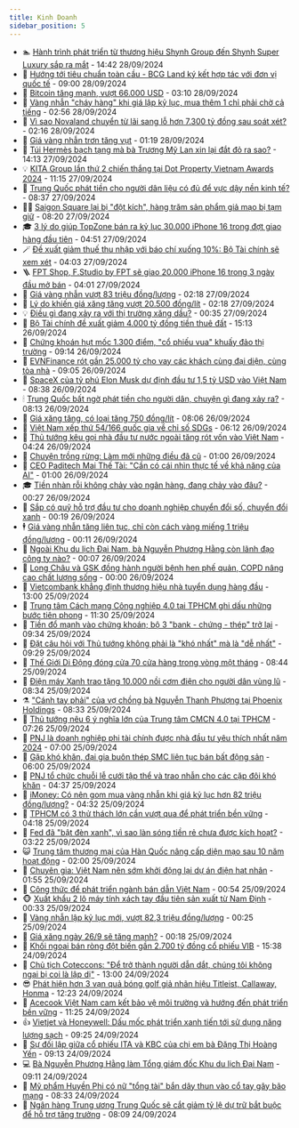 ```yaml
---
title: Kinh Doanh
sidebar_position: 5
---
```


<!-- dantri-kinh-doanh:START -->
- 🏊 [Hành trình phát triển từ thương hiệu Shynh Group đến Shynh Super Luxury sắp ra mắt](https://dantri.com.vn/kinh-doanh/hanh-trinh-phat-trien-tu-thuong-hieu-shynh-group-den-shynh-super-luxury-sap-ra-mat-20240928213238729.htm) - 14:42 28/09/2024
- 🦆 [Hướng tới tiêu chuẩn toàn cầu - BCG Land ký kết hợp tác với đơn vị quốc tế](https://dantri.com.vn/kinh-doanh/huong-toi-tieu-chuan-toan-cau-bcg-land-ky-ket-hop-tac-voi-don-vi-quoc-te-20240928154918707.htm) - 09:00 28/09/2024
- 🦄 [Bitcoin tăng mạnh, vượt 66.000 USD](https://dantri.com.vn/kinh-doanh/bitcoin-tang-manh-vuot-66000-usd-20240928093545798.htm) - 03:10 28/09/2024
- 🌝 [Vàng nhẫn &quot;cháy hàng&quot; khi giá lập kỷ lục, mua thêm 1 chỉ phải chờ cả tiếng](https://dantri.com.vn/kinh-doanh/vang-nhan-chay-hang-khi-gia-lap-ky-luc-mua-them-1-chi-phai-cho-ca-tieng-20240928004306181.htm) - 02:56 28/09/2024
- 💃 [Vì sao Novaland chuyển từ lãi sang lỗ hơn 7.300 tỷ đồng sau soát xét?](https://dantri.com.vn/kinh-doanh/vi-sao-novaland-chuyen-tu-lai-sang-lo-hon-7300-ty-dong-sau-soat-xet-20240928061313287.htm) - 02:16 28/09/2024
- 🦏 [Giá vàng nhẫn trơn tăng vụt](https://dantri.com.vn/kinh-doanh/gia-vang-nhan-tron-tang-vut-20240928001154869.htm) - 01:19 28/09/2024
- 🦩 [Túi Hermès bạch tạng mà bà Trương Mỹ Lan xin lại đắt đỏ ra sao?](https://dantri.com.vn/kinh-doanh/tui-hermes-bach-tang-ma-ba-truong-my-lan-xin-lai-dat-do-ra-sao-20240927193058245.htm) - 14:13 27/09/2024
- 💡 [KITA Group lần thứ 2 chiến thắng tại Dot Property Vietnam Awards 2024](https://dantri.com.vn/kinh-doanh/kita-group-lan-thu-2-chien-thang-tai-dot-property-vietnam-awards-2024-20240927181446993.htm) - 11:15 27/09/2024
- 🌊 [Trung Quốc phát tiền cho người dân liệu có đủ để vực dậy nền kinh tế?](https://dantri.com.vn/kinh-doanh/trung-quoc-phat-tien-cho-nguoi-dan-lieu-co-du-de-vuc-day-nen-kinh-te-20240927151132964.htm) - 08:37 27/09/2024
- 🧑‍💻 [Saigon Square lại bị &quot;đột kích&quot;, hàng trăm sản phẩm giả mạo bị tạm giữ](https://dantri.com.vn/kinh-doanh/saigon-square-lai-bi-dot-kich-hang-tram-san-pham-gia-mao-bi-tam-giu-20240927143923373.htm) - 08:20 27/09/2024
- 🎓 [3 lý do giúp TopZone bán ra kỷ lục 30.000 iPhone 16 trong đợt giao hàng đầu tiên](https://dantri.com.vn/kinh-doanh/3-ly-do-giup-topzone-ban-ra-ky-luc-30000-iphone-16-trong-dot-giao-hang-dau-tien-20240927114504320.htm) - 04:51 27/09/2024
- 🪄 [Đề xuất giảm thuế thu nhập với báo chí xuống 10%: Bộ Tài chính sẽ xem xét](https://dantri.com.vn/kinh-doanh/de-xuat-giam-thue-thu-nhap-voi-bao-chi-xuong-10-bo-tai-chinh-se-xem-xet-20240927104438536.htm) - 04:03 27/09/2024
- 🪜 [FPT Shop, F.Studio by FPT sẽ giao 20.000 iPhone 16 trong 3 ngày đầu mở bán](https://dantri.com.vn/kinh-doanh/fpt-shop-fstudio-by-fpt-se-giao-20000-iphone-16-trong-3-ngay-dau-mo-ban-20240927105518394.htm) - 04:01 27/09/2024
- 🦄 [Giá vàng nhẫn vượt 83 triệu đồng/lượng](https://dantri.com.vn/kinh-doanh/gia-vang-nhan-vuot-83-trieu-dongluong-20240927072100437.htm) - 02:18 27/09/2024
- 💯 [Lý do khiến giá xăng tăng vượt 20.500 đồng/lít](https://dantri.com.vn/kinh-doanh/ly-do-khien-gia-xang-tang-vuot-20500-donglit-20240927085734162.htm) - 02:18 27/09/2024
- 💡 [Điều gì đang xảy ra với thị trường xăng dầu?](https://dantri.com.vn/kinh-doanh/dieu-gi-dang-xay-ra-voi-thi-truong-xang-dau-20240926014510046.htm) - 00:35 27/09/2024
- 🧰 [Bộ Tài chính đề xuất giảm 4.000 tỷ đồng tiền thuê đất](https://dantri.com.vn/kinh-doanh/bo-tai-chinh-de-xuat-giam-4000-ty-dong-tien-thue-dat-20240926191507200.htm) - 15:13 26/09/2024
- 🎊 [Chứng khoán hụt mốc 1.300 điểm, &quot;cổ phiếu vua&quot; khuấy đảo thị trường](https://dantri.com.vn/kinh-doanh/chung-khoan-hut-moc-1300-diem-co-phieu-vua-khuay-dao-thi-truong-20240926154734472.htm) - 09:14 26/09/2024
- 🔭 [EVNFinance rót gần 25.000 tỷ cho vay các khách cùng đại diện, cùng tòa nhà](https://dantri.com.vn/kinh-doanh/evnfinance-rot-gan-25000-ty-cho-vay-cac-khach-cung-dai-dien-cung-toa-nha-20240926151326275.htm) - 09:05 26/09/2024
- 💼 [SpaceX của tỷ phú Elon Musk dự định đầu tư 1,5 tỷ USD vào Việt Nam](https://dantri.com.vn/kinh-doanh/spacex-cua-ty-phu-elon-musk-du-dinh-dau-tu-15-ty-usd-vao-viet-nam-20240926123843363.htm) - 08:38 26/09/2024
- 🕯 [Trung Quốc bất ngờ phát tiền cho người dân, chuyện gì đang xảy ra?](https://dantri.com.vn/kinh-doanh/trung-quoc-bat-ngo-phat-tien-cho-nguoi-dan-chuyen-gi-dang-xay-ra-20240926140606775.htm) - 08:13 26/09/2024
- 🫣 [Giá xăng tăng, có loại tăng 750 đồng/lít](https://dantri.com.vn/kinh-doanh/gia-xang-tang-co-loai-tang-750-donglit-20240926140917060.htm) - 08:06 26/09/2024
- 🤠 [Việt Nam xếp thứ 54/166 quốc gia về chỉ số SDGs](https://dantri.com.vn/kinh-doanh/viet-nam-xep-thu-54166-quoc-gia-ve-chi-so-sdgs-20240926001013362.htm) - 06:12 26/09/2024
- 🌈 [Thủ tướng kêu gọi nhà đầu tư nước ngoài tăng rót vốn vào Việt Nam](https://dantri.com.vn/kinh-doanh/thu-tuong-keu-goi-nha-dau-tu-nuoc-ngoai-tang-rot-von-vao-viet-nam-20240926011110355.htm) - 04:24 26/09/2024
- 🦅 [Chuyện trồng rừng: Làm mới những điều đã cũ](https://dantri.com.vn/kinh-doanh/chuyen-trong-rung-lam-moi-nhung-dieu-da-cu-20240925154542539.htm) - 01:00 26/09/2024
- 🌁 [CEO Paditech Mai Thế Tài: &quot;Cần có cái nhìn thực tế về khả năng của AI&quot;](https://dantri.com.vn/kinh-doanh/ceo-paditech-mai-the-tai-can-co-cai-nhin-thuc-te-ve-kha-nang-cua-ai-20240924224851364.htm) - 01:00 26/09/2024
- 🎓 [Tiền nhàn rỗi không chảy vào ngân hàng, đang chảy vào đâu?](https://dantri.com.vn/kinh-doanh/tien-nhan-roi-khong-chay-vao-ngan-hang-dang-chay-vao-dau-20240925145913144.htm) - 00:27 26/09/2024
- 📝 [Sắp có quỹ hỗ trợ đầu tư cho doanh nghiệp chuyển đổi số, chuyển đổi xanh](https://dantri.com.vn/kinh-doanh/sap-co-quy-ho-tro-dau-tu-cho-doanh-nghiep-chuyen-doi-so-chuyen-doi-xanh-20240925190738634.htm) - 00:19 26/09/2024
- 🕴 [Giá vàng nhẫn tăng liên tục, chỉ còn cách vàng miếng 1 triệu đồng/lượng](https://dantri.com.vn/kinh-doanh/gia-vang-nhan-tang-lien-tuc-chi-con-cach-vang-mieng-1-trieu-dongluong-20240925224341226.htm) - 00:11 26/09/2024
- 🧰 [Ngoài Khu du lịch Đại Nam, bà Nguyễn Phương Hằng còn lãnh đạo công ty nào?](https://dantri.com.vn/kinh-doanh/ngoai-khu-du-lich-dai-nam-ba-nguyen-phuong-hang-con-lanh-dao-cong-ty-nao-20240925185928321.htm) - 00:07 26/09/2024
- 🤖 [Long Châu và GSK đồng hành người bệnh hen phế quản, COPD nâng cao chất lượng sống](https://dantri.com.vn/kinh-doanh/long-chau-va-gsk-dong-hanh-nguoi-benh-hen-phe-quan-copd-nang-cao-chat-luong-song-20240925152049517.htm) - 00:00 26/09/2024
- 🤠 [Vietcombank khẳng định thương hiệu nhà tuyển dụng hàng đầu](https://dantri.com.vn/kinh-doanh/vietcombank-khang-dinh-thuong-hieu-nha-tuyen-dung-hang-dau-20240925182055422.htm) - 13:00 25/09/2024
- 🌮 [Trung tâm Cách mạng Công nghiệp 4.0 tại TPHCM ghi dấu những bước tiên phong](https://dantri.com.vn/kinh-doanh/trung-tam-cach-mang-cong-nghiep-40-tai-tphcm-ghi-dau-nhung-buoc-tien-phong-20240925181142611.htm) - 11:30 25/09/2024
- 🦄 [Tiền đổ mạnh vào chứng khoán; bộ 3 &quot;bank - chứng - thép&quot; trở lại](https://dantri.com.vn/kinh-doanh/tien-do-manh-vao-chung-khoan-bo-3-bank-chung-thep-tro-lai-20240925163047383.htm) - 09:34 25/09/2024
- 👺 [Đặt câu hỏi với Thủ tướng không phải là &quot;khó nhất&quot; mà là &quot;dễ nhất&quot;](https://dantri.com.vn/kinh-doanh/dat-cau-hoi-voi-thu-tuong-khong-phai-la-kho-nhat-ma-la-de-nhat-20240925161303016.htm) - 09:29 25/09/2024
- 🤗 [Thế Giới Di Động đóng cửa 70 cửa hàng trong vòng một tháng](https://dantri.com.vn/kinh-doanh/the-gioi-di-dong-dong-cua-70-cua-hang-trong-vong-mot-thang-20240925144626991.htm) - 08:44 25/09/2024
- 💪 [Điện máy Xanh trao tặng 10.000 nồi cơm điện cho người dân vùng lũ](https://dantri.com.vn/kinh-doanh/dien-may-xanh-trao-tang-10000-noi-com-dien-cho-nguoi-dan-vung-lu-20240925152408680.htm) - 08:34 25/09/2024
- ⚗️ [&quot;Cánh tay phải&quot; của vợ chồng bà Nguyễn Thanh Phượng tại Phoenix Holdings](https://dantri.com.vn/kinh-doanh/canh-tay-phai-cua-vo-chong-ba-nguyen-thanh-phuong-tai-phoenix-holdings-20240925135408487.htm) - 08:33 25/09/2024
- 🧠 [Thủ tướng nêu 6 ý nghĩa lớn của Trung tâm CMCN 4.0 tại TPHCM](https://dantri.com.vn/kinh-doanh/thu-tuong-neu-6-y-nghia-lon-cua-trung-tam-cmcn-40-tai-tphcm-20240925141836971.htm) - 07:26 25/09/2024
- 🗽 [PNJ là doanh nghiệp phi tài chính được nhà đầu tư yêu thích nhất năm 2024](https://dantri.com.vn/kinh-doanh/pnj-la-doanh-nghiep-phi-tai-chinh-duoc-nha-dau-tu-yeu-thich-nhat-nam-2024-20240925123815426.htm) - 07:00 25/09/2024
- 🫣 [Gặp khó khăn, đại gia buôn thép SMC liên tục bán bất động sản](https://dantri.com.vn/kinh-doanh/gap-kho-khan-dai-gia-buon-thep-smc-lien-tuc-ban-bat-dong-san-20240925114317048.htm) - 06:00 25/09/2024
- 🫣 [PNJ tổ chức chuỗi lễ cưới tập thể và trao nhẫn cho các cặp đôi khó khăn](https://dantri.com.vn/kinh-doanh/pnj-to-chuc-chuoi-le-cuoi-tap-the-va-trao-nhan-cho-cac-cap-doi-kho-khan-20240925113023745.htm) - 04:37 25/09/2024
- 🫣 [iMoney: Có nên gom mua vàng nhẫn khi giá kỷ lục hơn 82 triệu đồng/lượng?](https://dantri.com.vn/kinh-doanh/imoney-co-nen-gom-mua-vang-nhan-khi-gia-ky-luc-hon-82-trieu-dongluong-20240925103732181.htm) - 04:32 25/09/2024
- 💂 [TPHCM có 3 thử thách lớn cần vượt qua để phát triển bền vững](https://dantri.com.vn/kinh-doanh/tphcm-co-3-thu-thach-lon-can-vuot-qua-de-phat-trien-ben-vung-20240925110851045.htm) - 04:18 25/09/2024
- 💫 [Fed đã &quot;bật đèn xanh&quot;, vì sao làn sóng tiền rẻ chưa được kích hoạt?](https://dantri.com.vn/kinh-doanh/fed-da-bat-den-xanh-vi-sao-lan-song-tien-re-chua-duoc-kich-hoat-20240924220819355.htm) - 03:22 25/09/2024
- 😺 [Trung tâm thương mại của Hàn Quốc nâng cấp diện mạo sau 10 năm hoạt động](https://dantri.com.vn/kinh-doanh/trung-tam-thuong-mai-cua-han-quoc-nang-cap-dien-mao-sau-10-nam-hoat-dong-20240924115616793.htm) - 02:00 25/09/2024
- 🦆 [Chuyên gia: Việt Nam nên sớm khởi động lại dự án điện hạt nhân](https://dantri.com.vn/kinh-doanh/chuyen-gia-viet-nam-nen-som-khoi-dong-lai-du-an-dien-hat-nhan-20240920150700810.htm) - 01:55 25/09/2024
- 👀 [Công thức để phát triển ngành bán dẫn Việt Nam](https://dantri.com.vn/kinh-doanh/cong-thuc-de-phat-trien-nganh-ban-dan-viet-nam-20240924000632328.htm) - 00:54 25/09/2024
- 🐵 [Xuất khẩu 2 lô máy tính xách tay đầu tiên sản xuất từ Nam Định](https://dantri.com.vn/kinh-doanh/xuat-khau-2-lo-may-tinh-xach-tay-dau-tien-san-xuat-tu-nam-dinh-20240924194238286.htm) - 00:33 25/09/2024
- 🤖 [Vàng nhẫn lập kỷ lục mới, vượt 82,3 triệu đồng/lượng](https://dantri.com.vn/kinh-doanh/vang-nhan-lap-ky-luc-moi-vuot-823-trieu-dongluong-20240925065913084.htm) - 00:25 25/09/2024
- 💂 [Giá xăng ngày 26/9 sẽ tăng mạnh?](https://dantri.com.vn/kinh-doanh/gia-xang-ngay-269-se-tang-manh-20240925011705306.htm) - 00:18 25/09/2024
- 🦆 [Khối ngoại bán ròng đột biến gần 2.700 tỷ đồng cổ phiếu VIB](https://dantri.com.vn/kinh-doanh/khoi-ngoai-ban-rong-dot-bien-gan-2700-ty-dong-co-phieu-vib-20240924221123246.htm) - 15:38 24/09/2024
- 🦅 [Chủ tịch Coteccons: &quot;Để trở thành người dẫn dắt, chúng tôi không ngại bị coi là lập dị&quot;](https://dantri.com.vn/kinh-doanh/chu-tich-coteccons-de-tro-thanh-nguoi-dan-dat-chung-toi-khong-ngai-bi-coi-la-lap-di-20240924120239521.htm) - 13:00 24/09/2024
- 😎 [Phát hiện hơn 3 vạn quả bóng golf giả nhãn hiệu Titleist, Callaway, Honma](https://dantri.com.vn/kinh-doanh/phat-hien-hon-3-van-qua-bong-golf-gia-nhan-hieu-titleist-callaway-honma-20240924180055987.htm) - 12:23 24/09/2024
- 🐎 [Acecook Việt Nam cam kết bảo vệ môi trường và hướng đến phát triển bền vững](https://dantri.com.vn/kinh-doanh/acecook-viet-nam-cam-ket-bao-ve-moi-truong-va-huong-den-phat-trien-ben-vung-20240924161106831.htm) - 11:25 24/09/2024
- 👍 [Vietjet và Honeywell: Dấu mốc phát triển xanh tiến tới sử dụng năng lượng sạch](https://dantri.com.vn/kinh-doanh/vietjet-va-honeywell-dau-moc-phat-trien-xanh-tien-toi-su-dung-nang-luong-sach-20240924155838878.htm) - 09:25 24/09/2024
- 🦒 [Sự đối lập giữa cổ phiếu ITA và KBC của chị em bà Đặng Thị Hoàng Yến](https://dantri.com.vn/kinh-doanh/su-doi-lap-giua-co-phieu-ita-va-kbc-cua-chi-em-ba-dang-thi-hoang-yen-20240924153543626.htm) - 09:13 24/09/2024
- 💻 [Bà Nguyễn Phương Hằng làm Tổng giám đốc Khu du lịch Đại Nam](https://dantri.com.vn/kinh-doanh/ba-nguyen-phuong-hang-lam-tong-giam-doc-khu-du-lich-dai-nam-20240924160902209.htm) - 09:11 24/09/2024
- 👺 [Mỹ phẩm Huyền Phi có nữ &quot;tổng tài&quot; bắn dây thun vào cổ tay gây bão mạng](https://dantri.com.vn/kinh-doanh/my-pham-huyen-phi-co-nu-tong-tai-ban-day-thun-vao-co-tay-gay-bao-mang-20240924152110852.htm) - 08:33 24/09/2024
- 🧐 [Ngân hàng Trung ương Trung Quốc sẽ cắt giảm tỷ lệ dự trữ bắt buộc để hỗ trợ tăng trưởng](https://dantri.com.vn/kinh-doanh/ngan-hang-trung-uong-trung-quoc-se-cat-giam-ty-le-du-tru-bat-buoc-de-ho-tro-tang-truong-20240924131532290.htm) - 08:09 24/09/2024<!-- dantri-kinh-doanh:END -->
